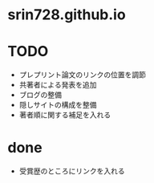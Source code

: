 # srin728.github.io

# TODO
- プレプリント論文のリンクの位置を調節
- 共著者による発表を追加
- ブログの整備
- 隠しサイトの構成を整備
- 著者順に関する補足を入れる


# done
- 受賞歴のところにリンクを入れる


